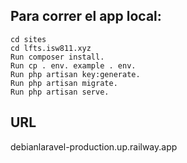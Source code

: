 ## Para correr el app local:
```
cd sites
cd lfts.isw811.xyz
Run composer install.
Run cp . env. example . env.
Run php artisan key:generate.
Run php artisan migrate.
Run php artisan serve.
```

## URL
debianlaravel-production.up.railway.app
